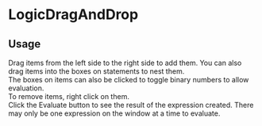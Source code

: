 # LogicDragAndDrop
## Usage
Drag items from the left side to the right side to add them. You can also drag items into the boxes on statements to nest them.</br>
The boxes on items can also be clicked to toggle binary numbers to allow evaluation.</br>
To remove items, right click on them.</br>
Click the Evaluate button to see the result of the expression created. There may only be one expression on the window at a time to evaluate.
